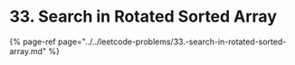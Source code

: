 # 33. Search in Rotated Sorted Array

{% page-ref page="../../leetcode-problems/33.-search-in-rotated-sorted-array.md" %}



